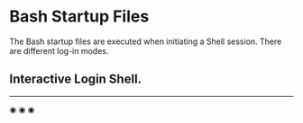 # Bash Startup Files
The Bash startup files are executed when initiating a Shell session. There are different log-in modes.

## Interactive Login Shell.
---------------------------------------------------------------------
◉
◉
◉
